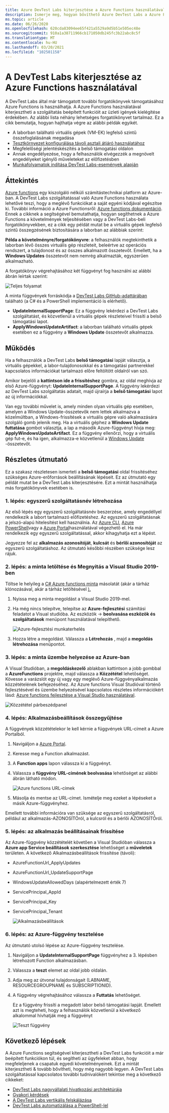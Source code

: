 ```yaml
---
title: Azure DevTest Labs kiterjesztése a Azure Functions használatával | Microsoft Docs
description: Ismerje meg, hogyan bővíthető Azure DevTest Labs a Azure Functions használatával.
ms.topic: article
ms.date: 06/26/2020
ms.openlocfilehash: 620cda83094ee65f421a5529a9d5b51e505ec48e
ms.sourcegitcommit: 910a1a38711966cb171050db245fc3b22abc8c5f
ms.translationtype: MT
ms.contentlocale: hu-HU
ms.lasthandoff: 03/20/2021
ms.locfileid: "102501158"
---
```

# <a name="use-azure-functions-to-extend-devtest-labs"></a>A DevTest Labs kiterjesztése az Azure Functions használatával
A DevTest Labs által már támogatott további forgatókönyvek támogatásához Azure Functions is használhatja. A Azure Functions használatával kiterjesztheti a szolgáltatás beépített funkcióit az üzleti igények kielégítése érdekében. Az alábbi lista néhány lehetséges forgatókönyvet tartalmaz. Ez a cikk bemutatja, hogyan hajthatja végre az alábbi példák egyikét.

- A laborban található virtuális gépek (VM-EK) legfelső szintű összefoglalásának megadása
- [Tesztkörnyezet konfigurálása távoli asztali átjáró használatához](configure-lab-remote-desktop-gateway.md)
- Megfelelőségi jelentéskészítés a belső támogatási oldalon
- Annak engedélyezése, hogy a felhasználók elvégezzék a megnövelt engedélyeket igénylő műveleteket az előfizetésben
- [Munkafolyamatok indítása DevTest Labs-események alapján](https://github.com/RogerBestMsft/DTL-SecureArtifactData)

## <a name="overview"></a>Áttekintés
[Azure functions](../azure-functions/functions-overview.md) egy kiszolgáló nélküli számítástechnikai platform az Azure-ban. A DevTest Labs szolgáltatással való Azure Functions használata lehetővé teszi, hogy a meglévő funkciókat a saját egyéni kódjával egészítse ki. További információ a Azure Functionsről: [Azure functions dokumentáció](../azure-functions/functions-overview.md). Ennek a cikknek a segítségével bemutathatja, hogyan segíthetnek a Azure Functions a követelmények teljesítésében vagy a DevTest Labs-beli forgatókönyvekben, ez a cikk egy példát mutat be a virtuális gépek legfelső szintű összegzésének biztosítására a laborban az alábbiak szerint:

**Példa a követelményre/forgatókönyvre**: a felhasználók megtekinthetik a laborban lévő összes virtuális gép részleteit, beleértve az operációs rendszert, a tulajdonost és az összes alkalmazott összetevőt.  Emellett, ha a **Windows Updates** összetevőt nem nemrég alkalmazták, egyszerűen alkalmazható.

A forgatókönyv végrehajtásához két függvényt fog használni az alábbi ábrán leírtak szerint:  

![Teljes folyamat](./media/extend-devtest-labs-azure-functions/flow.png)

A minta függvények forráskódja a [DevTest Labs GitHub-adattárában](https://github.com/Azure/azure-devtestlab/tree/master/samples/DevTestLabs/AzureFunctions) található (a C# és a PowerShell implementáció is elérhető).

- **UpdateInternalSupportPage**: Ez a függvény lekérdezi a DevTest Labs szolgáltatást, és közvetlenül a virtuális gépek részleteivel frissíti a belső támogatási lapot.
- **ApplyWindowsUpdateArtifact**: a laborban található virtuális gépek esetében ez a függvény a **Windows Update** összetevőt alkalmazza.

## <a name="how-it-works"></a>Működés
Ha a felhasználók a DevTest Labs **belső támogatási** lapját választja, a virtuális gépekkel, a labor-tulajdonosokkal és a támogatási partnerekkel kapcsolatos információkat tartalmazó előre feltöltött oldalról van szó.  

Amikor bejelöli a **kattintson ide a frissítéshez** gombra, az oldal meghívja az első Azure-függvényt: **UpdateInternalSupportPage**. A függvény lekérdezi az DevTest Labs szolgáltatás adatait, majd újraírja a **belső támogatási** lapot az új információkkal.

Van egy további művelet is, amely minden olyan virtuális gép esetében, amelyen a Windows Update-összetevők nem lettek alkalmazva a közelmúltban, a Windows-frissítések a virtuális gépre való alkalmazására szolgáló gomb jelenik meg. Ha a virtuális géphez a **Windows Update futtatása** gombot választja, a lap a második Azure-függvényt hívja meg: **ApplyWindowsUpdateArtifact**. Ez a függvény ellenőrzi, hogy a virtuális gép fut-e, és ha igen, alkalmazza-e közvetlenül a [Windows Update](https://github.com/Azure/azure-devtestlab/tree/master/Artifacts/windows-install-windows-updates) -összetevőt.

## <a name="step-by-step-walkthrough"></a>Részletes útmutató
Ez a szakasz részletesen ismerteti a **belső támogatási** oldal frissítéséhez szükséges Azure-erőforrások beállításának lépéseit. Ez az útmutató egy példát mutat be a DevTest Labs kiterjesztésére. Ezt a mintát használhatja más forgatókönyvek esetében is.

### <a name="step-1-create-a-service-principal"></a>1. lépés: egyszerű szolgáltatásnév létrehozása 
Az első lépés egy egyszerű szolgáltatásnév beszerzése, amely engedéllyel rendelkezik a labort tartalmazó előfizetéshez. Az egyszerű szolgáltatásnak a jelszó-alapú hitelesítést kell használnia. Az [Azure CLI](/cli/azure/create-an-azure-service-principal-azure-cli), [Azure PowerShell](/powershell/azure/create-azure-service-principal-azureps)vagy a [Azure Portal](../active-directory/develop/howto-create-service-principal-portal.md)használatával végezhető el. Ha már rendelkezik egy egyszerű szolgáltatással, akkor kihagyhatja ezt a lépést.

Jegyezze fel az **alkalmazás azonosítóját**, **kulcsát** és **bérlői azonosítóját** az egyszerű szolgáltatáshoz. Az útmutató későbbi részében szüksége lesz rájuk. 

### <a name="step-2-download-the-sample-and-open-in-visual-studio-2019"></a>2. lépés: a minta letöltése és Megnyitás a Visual Studio 2019-ben
Töltse le helyileg a [C# Azure functions minta](https://github.com/Azure/azure-devtestlab/tree/master/samples/DevTestLabs/AzureFunctions/CSharp) másolatát (akár a tárház klónozásával, akár a tárház letöltésével [).](https://github.com/Azure/azure-devtestlab/archive/master.zip)  

1. Nyissa meg a minta megoldást a Visual Studio 2019-mel.  
1. Ha még nincs telepítve, telepítse az **Azure-fejlesztési** számítási feladatot a Visual studióba. Az eszközök   ->  **beolvasása eszközök és szolgáltatások** menüpont használatával telepíthető.

    ![Azure-fejlesztési munkaterhelés](./media/extend-devtest-labs-azure-functions/azure-development-workload-vs.png)
1. Hozza létre a megoldást. Válassza a **Létrehozás** , majd a **megoldás létrehozása** menüpontot.

### <a name="step-3-deploy-the-sample-to-azure"></a>3. lépés: a minta üzembe helyezése az Azure-ban
A Visual Studióban, a **megoldáskezelő** ablakban kattintson a jobb gombbal a **AzureFunctions** projektre, majd válassza a **Közzététel** lehetőséget. Kövesse a varázslót egy új vagy egy meglévő Azure-függvényalkalmazás közzétételének befejezéséhez. Az Azure functions Visual Studióval történő fejlesztésével és üzembe helyezésével kapcsolatos részletes információkért lásd: [Azure functions fejlesztése a Visual Studio használatával](../azure-functions/functions-develop-vs.md).

![Közzététel párbeszédpanel](./media/extend-devtest-labs-azure-functions/publish-dialog.png)


### <a name="step-4--gather-application-settings"></a>4. lépés: Alkalmazásbeállítások összegyűjtése
A függvények közzétételekor le kell kérnie a függvények URL-címeit a Azure Portalból. 

1. Navigáljon a [Azure Portal](https://portal.azure.com). 
1. Keresse meg a Function alkalmazást.
1. A **Function apps** lapon válassza ki a függvényt. 
1. Válassza a **függvény URL-címének beolvasása** lehetőséget az alábbi ábrán látható módon. 

    ![Azure functions URL-címek](./media/extend-devtest-labs-azure-functions/function-url.png)
4. Másolja és mentse az URL-címet. Ismételje meg ezeket a lépéseket a másik Azure-függvényhez. 

Emellett további információra van szüksége az egyszerű szolgáltatásról, például az alkalmazás-AZONOSÍTÓról, a kulcsról és a bérlői AZONOSÍTÓról.


### <a name="step-5--update-application-settings"></a>5. lépés: az alkalmazás beállításainak frissítése
Az Azure-függvény közzétételét követően a Visual Studióban válassza a **Azure app Service beállítások szerkesztése** lehetőséget a **műveletek** területen. A következő Alkalmazásbeállítások frissítése (távoli):

- AzureFunctionUrl_ApplyUpdates
- AzureFunctionUrl_UpdateSupportPage
- WindowsUpdateAllowedDays (alapértelmezett érték 7)
- ServicePrincipal_AppId
- ServicePrincipal_Key
- ServicePrincipal_Tenant

    ![Alkalmazásbeállítások](./media/extend-devtest-labs-azure-functions/application-settings.png)

### <a name="step-6-test-the-azure-function"></a>6. lépés: az Azure-függvény tesztelése
Az útmutató utolsó lépése az Azure-függvény tesztelése.  

1. Navigáljon a **UpdateInternalSupportPage** függvényhez a 3. lépésben létrehozott Function alkalmazásban. 
1. Válassza a **teszt** elemet az oldal jobb oldalán. 
1. Adja meg az útvonal tulajdonságait (LABNAME, RESOURCEGROUPNAME és SUBSCRIPTIONID).
1. A függvény végrehajtásához válassza a **Futtatás** lehetőséget.  

    Ez a függvény frissíti a megadott labor belső támogatási lapját. Emellett azt is megteheti, hogy a felhasználók közvetlenül a következő alkalommal hívhatják meg a függvényt

    ![Teszt függvény](./media/extend-devtest-labs-azure-functions/test-function.png)

## <a name="next-steps"></a>Következő lépések
A Azure Functions segítségével kiterjesztheti a DevTest Labs funkcióit a már beépített funkciókon túl, és segítheti az ügyfeleket abban, hogy megfeleljenek a csapatuk egyedi követelményeinek. Ezt a mintát kiterjesztheti & tovább bővítheti, hogy még nagyobb legyen.  A DevTest Labs szolgáltatással kapcsolatos további tudnivalókért tekintse meg a következő cikkeket: 

- [DevTest Labs nagyvállalati hivatkozási architektúrája](devtest-lab-reference-architecture.md)
- [Gyakori kérdések](devtest-lab-faq.md)
- [A DevTest Labs vertikális felskálázása](devtest-lab-guidance-scale.md)
- [DevTest Labs automatizálása a PowerShell-lel](https://github.com/Azure/azure-devtestlab/tree/master/samples/DevTestLabs/Modules/Library/Tests)








